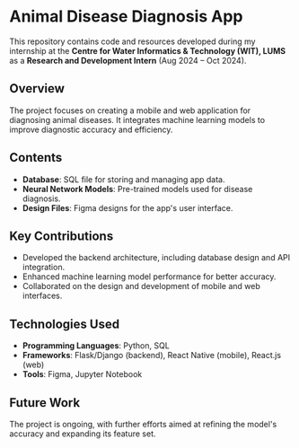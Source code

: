 # Animal Disease Diagnosis App

This repository contains code and resources developed during my internship at the **Centre for Water Informatics & Technology (WIT), LUMS** as a **Research and Development Intern** (Aug 2024 – Oct 2024).

## Overview
The project focuses on creating a mobile and web application for diagnosing animal diseases. It integrates machine learning models to improve diagnostic accuracy and efficiency.

## Contents
- **Database**: SQL file for storing and managing app data.
- **Neural Network Models**: Pre-trained models used for disease diagnosis.
- **Design Files**: Figma designs for the app's user interface.

## Key Contributions
- Developed the backend architecture, including database design and API integration.
- Enhanced machine learning model performance for better accuracy.
- Collaborated on the design and development of mobile and web interfaces.

## Technologies Used
- **Programming Languages**: Python, SQL
- **Frameworks**: Flask/Django (backend), React Native (mobile), React.js (web)
- **Tools**: Figma, Jupyter Notebook

## Future Work
The project is ongoing, with further efforts aimed at refining the model's accuracy and expanding its feature set.
